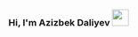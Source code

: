 ### Hi, I'm Azizbek Daliyev <img src="https://media0.giphy.com/media/gM5qFksULw54NMWyry/giphy.gif?cid=ecf05e47vzs1klqsvdpc6l1dxm5ablw6ukj7ygfo08ucibkb&rid=giphy.gif&ct=s" width="30px;">
